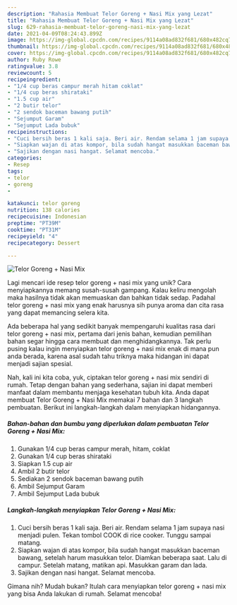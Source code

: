 ```yaml
---
description: "Rahasia Membuat Telor Goreng + Nasi Mix yang Lezat"
title: "Rahasia Membuat Telor Goreng + Nasi Mix yang Lezat"
slug: 629-rahasia-membuat-telor-goreng-nasi-mix-yang-lezat
date: 2021-04-09T08:24:43.899Z
image: https://img-global.cpcdn.com/recipes/9114a08ad832f681/680x482cq70/telor-goreng-nasi-mix-foto-resep-utama.jpg
thumbnail: https://img-global.cpcdn.com/recipes/9114a08ad832f681/680x482cq70/telor-goreng-nasi-mix-foto-resep-utama.jpg
cover: https://img-global.cpcdn.com/recipes/9114a08ad832f681/680x482cq70/telor-goreng-nasi-mix-foto-resep-utama.jpg
author: Ruby Rowe
ratingvalue: 3.8
reviewcount: 5
recipeingredient:
- "1/4 cup beras campur merah hitam coklat"
- "1/4 cup beras shirataki"
- "1.5 cup air"
- "2 butir telor"
- "2 sendok baceman bawang putih"
- "Sejumput Garam"
- "Sejumput Lada bubuk"
recipeinstructions:
- "Cuci bersih beras 1 kali saja. Beri air. Rendam selama 1 jam supaya nasi menjadi pulen. Tekan tombol COOK di rice cooker. Tunggu sampai matang."
- "Siapkan wajan di atas kompor, bila sudah hangat masukkan baceman bawang, setelah harum masukkan telor. Diamkan beberapa saat. Lalu di campur. Setelah matang, matikan api. Masukkan garam dan lada."
- "Sajikan dengan nasi hangat. Selamat mencoba."
categories:
- Resep
tags:
- telor
- goreng
- 

katakunci: telor goreng  
nutrition: 138 calories
recipecuisine: Indonesian
preptime: "PT39M"
cooktime: "PT31M"
recipeyield: "4"
recipecategory: Dessert

---
```



![Telor Goreng + Nasi Mix](https://img-global.cpcdn.com/recipes/9114a08ad832f681/680x482cq70/telor-goreng-nasi-mix-foto-resep-utama.jpg)

Lagi mencari ide resep telor goreng + nasi mix yang unik? Cara menyiapkannya memang susah-susah gampang. Kalau keliru mengolah maka hasilnya tidak akan memuaskan dan bahkan tidak sedap. Padahal telor goreng + nasi mix yang enak harusnya sih punya aroma dan cita rasa yang dapat memancing selera kita.



Ada beberapa hal yang sedikit banyak mempengaruhi kualitas rasa dari telor goreng + nasi mix, pertama dari jenis bahan, kemudian pemilihan bahan segar hingga cara membuat dan menghidangkannya. Tak perlu pusing kalau ingin menyiapkan telor goreng + nasi mix enak di mana pun anda berada, karena asal sudah tahu triknya maka hidangan ini dapat menjadi sajian spesial.


Nah, kali ini kita coba, yuk, ciptakan telor goreng + nasi mix sendiri di rumah. Tetap dengan bahan yang sederhana, sajian ini dapat memberi manfaat dalam membantu menjaga kesehatan tubuh kita. Anda dapat membuat Telor Goreng + Nasi Mix memakai 7 bahan dan 3 langkah pembuatan. Berikut ini langkah-langkah dalam menyiapkan hidangannya.

<!--inarticleads1-->

##### Bahan-bahan dan bumbu yang diperlukan dalam pembuatan Telor Goreng + Nasi Mix:

1. Gunakan 1/4 cup beras campur merah, hitam, coklat
1. Gunakan 1/4 cup beras shirataki
1. Siapkan 1.5 cup air
1. Ambil 2 butir telor
1. Sediakan 2 sendok baceman bawang putih
1. Ambil Sejumput Garam
1. Ambil Sejumput Lada bubuk




<!--inarticleads2-->

##### Langkah-langkah menyiapkan Telor Goreng + Nasi Mix:

1. Cuci bersih beras 1 kali saja. Beri air. Rendam selama 1 jam supaya nasi menjadi pulen. Tekan tombol COOK di rice cooker. Tunggu sampai matang.
1. Siapkan wajan di atas kompor, bila sudah hangat masukkan baceman bawang, setelah harum masukkan telor. Diamkan beberapa saat. Lalu di campur. Setelah matang, matikan api. Masukkan garam dan lada.
1. Sajikan dengan nasi hangat. Selamat mencoba.




Gimana nih? Mudah bukan? Itulah cara menyiapkan telor goreng + nasi mix yang bisa Anda lakukan di rumah. Selamat mencoba!
